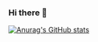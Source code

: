 ### Hi there 👋

[![Anurag's GitHub stats](https://github-readme-stats.vercel.app/api?username=drumato)](https://github.com/anuraghazra/github-readme-stats)  

<!--
**Drumato/Drumato** is a ✨ _special_ ✨ repository because its `README.md` (this file) appears on your GitHub profile.

Here are some ideas to get you started:

- 🔭 I’m currently working on ...
- 🌱 I’m currently learning ...
- 👯 I’m looking to collaborate on ...
- 🤔 I’m looking for help with ...
- 💬 Ask me about ...
- 📫 How to reach me: ...
- 😄 Pronouns: ...
- ⚡ Fun fact: ...
-->
